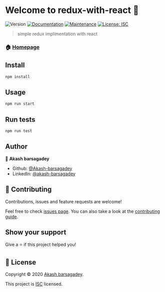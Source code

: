 # Welcome to redux-with-react 👋

![Version](https://img.shields.io/badge/version-1.0.0-blue.svg?cacheSeconds=2592000)
[![Documentation](https://img.shields.io/badge/documentation-yes-brightgreen.svg)](https://github.com/Akash-barsagadey/redux-with-react#readme)
[![Maintenance](https://img.shields.io/badge/Maintained%3F-yes-green.svg)](https://github.com/Akash-barsagadey/redux-with-react/graphs/commit-activity)
[![License: ISC](https://img.shields.io/github/license/Akash-barsagadey/redux-with-react)](https://github.com/Akash-barsagadey/redux-with-react/blob/master/LICENSE)

> simple redux implimentation with react

### 🏠 [Homepage](https://github.com/Akash-barsagadey/redux-with-react#readme)

## Install

```sh
npm install
```

## Usage

```sh
npm run start
```

## Run tests

```sh
npm run test
```

## Author

👤 **Akash barsagadey**

-   Github: [@Akash-barsagadey](https://github.com/Akash-barsagadey)
-   LinkedIn: [@akash-barsagadey](https://linkedin.com/in/akash-barsagadey)

## 🤝 Contributing

Contributions, issues and feature requests are welcome!

Feel free to check [issues page](https://github.com/Akash-barsagadey/redux-with-react/issues). You can also take a look at the [contributing guide](https://github.com/Akash-barsagadey/redux-with-react/blob/master/CONTRIBUTING.md).

## Show your support

Give a ⭐️ if this project helped you!

## 📝 License

Copyright © 2020 [Akash barsagadey](https://github.com/Akash-barsagadey).

This project is [ISC](https://github.com/Akash-barsagadey/redux-with-react/blob/master/LICENSE) licensed.
